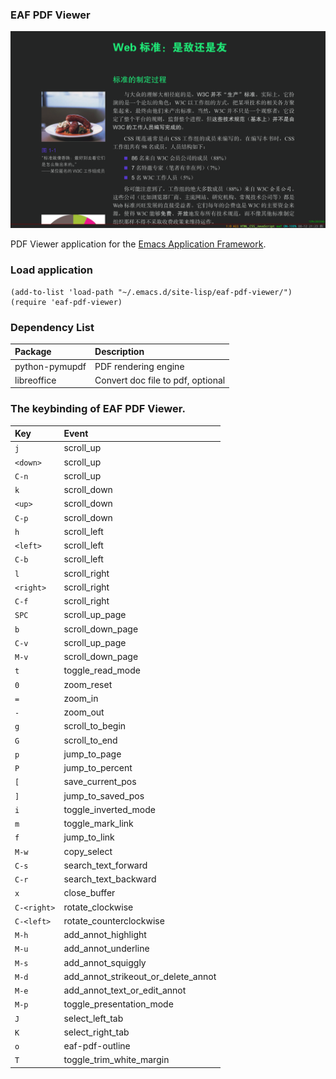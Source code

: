### EAF PDF Viewer

<p align="center">
  <img width="800" src="./screenshot.png">
</p>

PDF Viewer application for the [Emacs Application Framework](https://github.com/emacs-eaf/emacs-application-framework).

### Load application

```Elisp
(add-to-list 'load-path "~/.emacs.d/site-lisp/eaf-pdf-viewer/")
(require 'eaf-pdf-viewer)
```

### Dependency List

| Package        | Description              |
| :--------      | :------                  |
| python-pymupdf | PDF rendering engine     |
| libreoffice    | Convert doc file to pdf, optional |

### The keybinding of EAF PDF Viewer.

| Key   | Event   |
| :---- | :------ |
| `j` | scroll_up |
| `<down>` | scroll_up |
| `C-n` | scroll_up |
| `k` | scroll_down |
| `<up>` | scroll_down |
| `C-p` | scroll_down |
| `h` | scroll_left |
| `<left>` | scroll_left |
| `C-b` | scroll_left |
| `l` | scroll_right |
| `<right>` | scroll_right |
| `C-f` | scroll_right |
| `SPC` | scroll_up_page |
| `b` | scroll_down_page |
| `C-v` | scroll_up_page |
| `M-v` | scroll_down_page |
| `t` | toggle_read_mode |
| `0` | zoom_reset |
| `=` | zoom_in |
| `-` | zoom_out |
| `g` | scroll_to_begin |
| `G` | scroll_to_end |
| `p` | jump_to_page |
| `P` | jump_to_percent |
| `[` | save_current_pos |
| `]` | jump_to_saved_pos |
| `i` | toggle_inverted_mode |
| `m` | toggle_mark_link |
| `f` | jump_to_link |
| `M-w` | copy_select |
| `C-s` | search_text_forward |
| `C-r` | search_text_backward |
| `x` | close_buffer |
| `C-<right>` | rotate_clockwise |
| `C-<left>` | rotate_counterclockwise |
| `M-h` | add_annot_highlight |
| `M-u` | add_annot_underline |
| `M-s` | add_annot_squiggly |
| `M-d` | add_annot_strikeout_or_delete_annot |
| `M-e` | add_annot_text_or_edit_annot |
| `M-p` | toggle_presentation_mode |
| `J` | select_left_tab |
| `K` | select_right_tab |
| `o` | eaf-pdf-outline |
| `T` | toggle_trim_white_margin |

